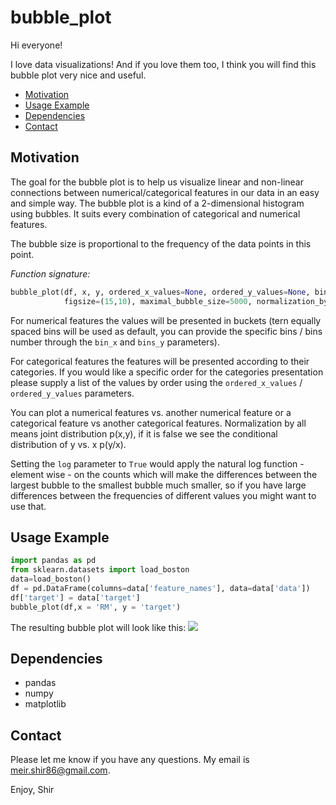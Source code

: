 # bubble_plot
Hi everyone!

I love data visualizations! And if you love them too, I think you will find this bubble plot very nice and useful.

- [Motivation](#motivation)
- [Usage Example](#usage)
- [Dependencies](#dependencies)
- [Contact](#contact)


## <a name="motivation"></a>Motivation

The goal for the bubble plot is to help us visualize linear and non-linear connections between numerical/categorical features in our data in an easy and simple way. The bubble plot is a kind of a 2-dimensional histogram using bubbles. It suits every combination of categorical and numerical features.

The bubble size is proportional to the frequency of the data points in this point.

*Function signature:*
```python
bubble_plot(df, x, y, ordered_x_values=None, ordered_y_values=None, bins_x=10, bins_y=10, fontsize=16, 
            figsize=(15,10), maximal_bubble_size=5000, normalization_by_all = False, log=False)
```

For numerical features the values will be presented in buckets (tern equally spaced bins will be used as default, you can provide the specific bins / bins number through the `bin_x` and `bins_y` parameters).

For categorical features the features will be presented according to their categories. If you would like a specific order for the categories presentation please supply a list of the values by order using the `ordered_x_values` / `ordered_y_values` parameters.

You can plot a numerical features vs. another numerical feature or a categorical feature vs another categorical features.
Normalization by all means joint distribution p(x,y), if it is false we see the conditional distribution of y vs. x p(y/x).

Setting the `log` parameter to `True` would apply the natural log function - element wise - on the counts which will make the differences between the largest bubble to the smallest bubble much smaller, so if you have large differences between the frequencies of different values you might want to use that.


## <a name="usage"></a>Usage Example

```python
import pandas as pd                             
from sklearn.datasets import load_boston                            
data=load_boston()                            
df = pd.DataFrame(columns=data['feature_names'], data=data['data'])                            
df['target'] = data['target']                            
bubble_plot(df,x = 'RM', y = 'target')    
```                        

The resulting bubble plot will look like this:
![](https://github.com/shirmeir/bubble_plot/blob/master/bubble_plot.png)
   
   
## <a name="dependencies"></a>Dependencies
  * pandas
  * numpy
  * matplotlib                                   


## <a name="contact"></a>Contact

Please let me know if you have any questions. My email is meir.shir86@gmail.com.

Enjoy,
Shir

